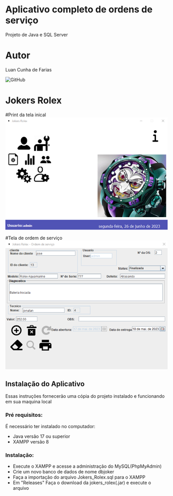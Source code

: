 # Aplicativo completo de ordens de serviço
Projeto de Java e SQL Server

# Autor
Luan Cunha de Farias

![GitHub](https://img.shields.io/github/license/lluancunha/Agenda?style=plastic)
# Jokers Rolex


#Print da tela inical
![Print da tela](https://github.com/lluancunha/JokersRolex/blob/main/img/print3.png)

#Tela de ordem de serviço
![]()
![Print da tela](https://github.com/lluancunha/JokersRolex/blob/main/img/print2.png)


## Instalação do Aplicativo
Essas instruções fornecerão uma cópia do projeto instalado e funcionando em sua maquina local

### Pré requisitos:
É necessário ter instalado no computador:
* Java versão 17 ou superior
* XAMPP versão 8

### Instalação:
* Execute o XAMPP e acesse a administração do MySQL(PhpMyAdmin)
* Crie um novo banco de dados de nome dbjoker
* Faça a importação do arquivo Jokers_Rolex.sql para o XAMPP
* Em "Releases" Faça o download da jokers_rolex(.jar) e execute o arquivo

